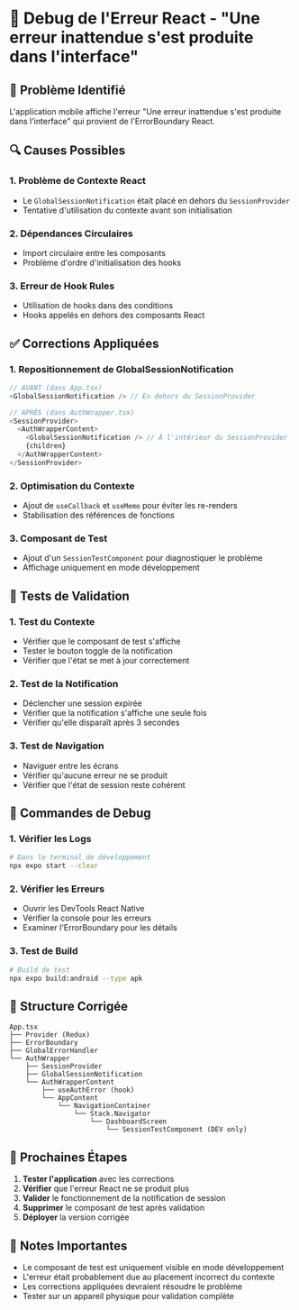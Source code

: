 # 🐛 Debug de l'Erreur React - "Une erreur inattendue s'est produite dans l'interface"

## 🚨 Problème Identifié

L'application mobile affiche l'erreur "Une erreur inattendue s'est produite dans l'interface" qui provient de l'ErrorBoundary React.

## 🔍 Causes Possibles

### 1. **Problème de Contexte React**
- Le `GlobalSessionNotification` était placé en dehors du `SessionProvider`
- Tentative d'utilisation du contexte avant son initialisation

### 2. **Dépendances Circulaires**
- Import circulaire entre les composants
- Problème d'ordre d'initialisation des hooks

### 3. **Erreur de Hook Rules**
- Utilisation de hooks dans des conditions
- Hooks appelés en dehors des composants React

## ✅ Corrections Appliquées

### 1. **Repositionnement de GlobalSessionNotification**
```typescript
// AVANT (dans App.tsx)
<GlobalSessionNotification /> // En dehors du SessionProvider

// APRÈS (dans AuthWrapper.tsx)
<SessionProvider>
  <AuthWrapperContent>
    <GlobalSessionNotification /> // À l'intérieur du SessionProvider
    {children}
  </AuthWrapperContent>
</SessionProvider>
```

### 2. **Optimisation du Contexte**
- Ajout de `useCallback` et `useMemo` pour éviter les re-renders
- Stabilisation des références de fonctions

### 3. **Composant de Test**
- Ajout d'un `SessionTestComponent` pour diagnostiquer le problème
- Affichage uniquement en mode développement

## 🧪 Tests de Validation

### 1. **Test du Contexte**
- Vérifier que le composant de test s'affiche
- Tester le bouton toggle de la notification
- Vérifier que l'état se met à jour correctement

### 2. **Test de la Notification**
- Déclencher une session expirée
- Vérifier que la notification s'affiche une seule fois
- Vérifier qu'elle disparaît après 3 secondes

### 3. **Test de Navigation**
- Naviguer entre les écrans
- Vérifier qu'aucune erreur ne se produit
- Vérifier que l'état de session reste cohérent

## 🔧 Commandes de Debug

### 1. **Vérifier les Logs**
```bash
# Dans le terminal de développement
npx expo start --clear
```

### 2. **Vérifier les Erreurs**
- Ouvrir les DevTools React Native
- Vérifier la console pour les erreurs
- Examiner l'ErrorBoundary pour les détails

### 3. **Test de Build**
```bash
# Build de test
npx expo build:android --type apk
```

## 📱 Structure Corrigée

```
App.tsx
├── Provider (Redux)
├── ErrorBoundary
├── GlobalErrorHandler
└── AuthWrapper
    ├── SessionProvider
    ├── GlobalSessionNotification
    └── AuthWrapperContent
        ├── useAuthError (hook)
        └── AppContent
            └── NavigationContainer
                └── Stack.Navigator
                    └── DashboardScreen
                        └── SessionTestComponent (DEV only)
```

## 🚀 Prochaines Étapes

1. **Tester l'application** avec les corrections
2. **Vérifier** que l'erreur React ne se produit plus
3. **Valider** le fonctionnement de la notification de session
4. **Supprimer** le composant de test après validation
5. **Déployer** la version corrigée

## 📝 Notes Importantes

- Le composant de test est uniquement visible en mode développement
- L'erreur était probablement due au placement incorrect du contexte
- Les corrections appliquées devraient résoudre le problème
- Tester sur un appareil physique pour validation complète
